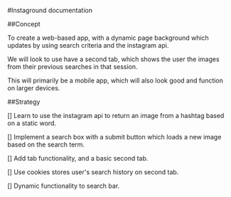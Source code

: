 #Instaground documentation

##Concept

To create a web-based app, with a dynamic page background which updates by using search criteria and the instagram api.

We will look to use have a second tab, which shows the user the images from their previous searches in that session.

This will primarily be a mobile app, which will also look good and function on larger devices.

##Strategy

[] Learn to use the instagram api to return an image from a hashtag based on a static word.

[] Implement a search box with a submit button which loads a new image based on the search term.

[] Add tab functionality, and a basic second tab.

[] Use cookies stores user's search history on second tab.

[] Dynamic functionality to search bar.
